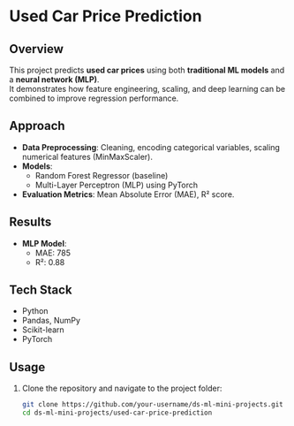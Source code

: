 # Used Car Price Prediction

## Overview
This project predicts **used car prices** using both **traditional ML models** and a **neural network (MLP)**.  
It demonstrates how feature engineering, scaling, and deep learning can be combined to improve regression performance.

## Approach
- **Data Preprocessing**: Cleaning, encoding categorical variables, scaling numerical features (MinMaxScaler).  
- **Models**:
  - Random Forest Regressor (baseline)
  - Multi-Layer Perceptron (MLP) using PyTorch
- **Evaluation Metrics**: Mean Absolute Error (MAE), R² score.

## Results
- **MLP Model**:
  - MAE: 785  
  - R²: 0.88  

## Tech Stack
- Python  
- Pandas, NumPy  
- Scikit-learn  
- PyTorch  

## Usage
1. Clone the repository and navigate to the project folder:
   ```bash
   git clone https://github.com/your-username/ds-ml-mini-projects.git
   cd ds-ml-mini-projects/used-car-price-prediction
